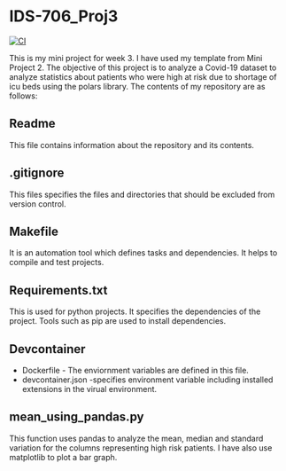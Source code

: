 
# IDS-706_Proj3
[![CI](https://github.com/Antara999333/IDS-706_Proj2/actions/workflows/cicd.yml/badge.svg)](https://github.com/Antara999333/IDS-706_Proj2/actions/workflows/cicd.yml)


This is my mini project for week 3. I have used my template from Mini Project 2. The objective of this project is to analyze a Covid-19 dataset to analyze statistics about patients who were high at risk due to shortage of icu beds using the polars library.
The contents of my repository are as follows:

## Readme
This file contains information about the repository and its contents.

## .gitignore
This files specifies the files and directories that should be excluded from version control. 

## Makefile
It is an automation tool which defines tasks and dependencies. It helps to compile and test projects. 

## Requirements.txt
This is used for python projects. It specifies the dependencies of the project. Tools such as pip are used to install dependencies. 

## Devcontainer
 * Dockerfile - The enviornment variables are defined in this file.
 * devcontainer.json -specifies environment variable including installed extensions in the virual environment. 

## mean_using_pandas.py
This function uses pandas to analyze the mean, median and standard variation for the columns representing high risk patients. 
I have also use matplotlib to plot a bar graph. 






